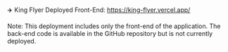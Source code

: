 ✈️ King Flyer
Deployed Front-End: https://king-flyer.vercel.app/

Note: This deployment includes only the front-end of the application. The back-end code is available in the GitHub repository but is not currently deployed.
